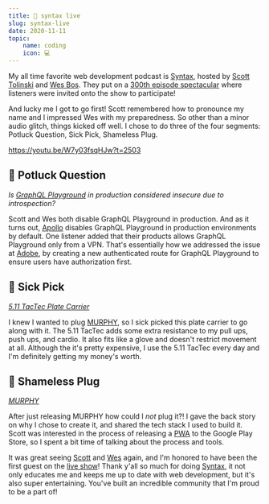 ```yaml
---
title: 🎥 syntax live
slug: syntax-live
date: 2020-11-11
topic:
    name: coding
    icon: 💻
---
```


My all time favorite web development podcast is [Syntax][podcast], hosted by [Scott Tolinski][scott] and [Wes Bos][wes]. They put on a [300th episode spectacular][episode] where listeners were invited onto the show to participate!

And lucky me I got to go first! Scott remembered how to pronounce my name and I impressed Wes with my preparedness. So other than a minor audio glitch, things kicked off well. I chose to do three of the four segments: Potluck Question, Sick Pick, Shameless Plug.

https://youtu.be/W7y03fsqHJw?t=2503

## 🥘 Potluck Question

_Is [GraphQL Playground][playground] in production considered insecure due to introspection?_

Scott and Wes both disable GraphQL Playground in production. And as it turns out, [Apollo][apollo] disables GraphQL Playground in production environments by default. One listener added that their products allows GraphQL Playground only from a VPN. That's essentially how we addressed the issue at [Adobe][adobe], by creating a new authenticated route for GraphQL Playground to ensure users have authorization first.

## 🤮 Sick Pick

_[5.11 TacTec Plate Carrier][sick-pick]_

I knew I wanted to plug [MURPHY][shameless-plug], so I sick picked this plate carrier to go along with it. The 5.11 TacTec adds some extra resistance to my pull ups, push ups, and cardio. It also fits like a glove and doesn't restrict movement at all. Although the it's pretty expensive, I use the 5.11 TacTec every day and I'm definitely getting my money's worth.

## 🔌 Shameless Plug

_[MURPHY][shameless-plug]_

After just releasing MURPHY how could I _not_ plug it?! I gave the back story on why I chose to create it, and shared the tech stack I used to build it. Scott was interested in the process of releasing a [PWA][pwa] to the Google Play Store, so I spent a bit time of talking about the process and tools.

It was great seeing [Scott][scott] and [Wes][wes] again, and I'm honored to have been the first guest on the [live show][episode]! Thank y'all so much for doing [Syntax][podcast], it not only educates me and keeps me up to date with web development, but it's also super entertaining. You've built an incredible community that I'm proud to be a part of!

[pwa]: https://web.dev/progressive-web-apps
[adobe]: https://adobe.com
[apollo]: https://apollographql.com
[shameless-plug]: https://play.google.com/store/apps/details?id=com.bradgarropy.murphy.twa
[playground]: https://github.com/graphql/graphql-playground
[sick-pick]: https://roguefitness.com/5-11-tactical-vests
[scott]: https://twitter.com/stolinski
[wes]: https://twitter.com/wesbos
[podcast]: https://syntax.fm
[episode]: https://syntax.fm/show/300/300th-live-show-spectacular
[video]: https://youtube.com/watch?v=W7y03fsqHJw&t=2503
